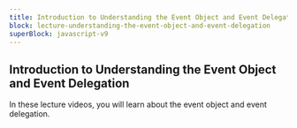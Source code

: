 ```yaml
---
title: Introduction to Understanding the Event Object and Event Delegation
block: lecture-understanding-the-event-object-and-event-delegation
superBlock: javascript-v9
---
```


## Introduction to Understanding the Event Object and Event Delegation

In these lecture videos, you will learn about the event object and event delegation.
